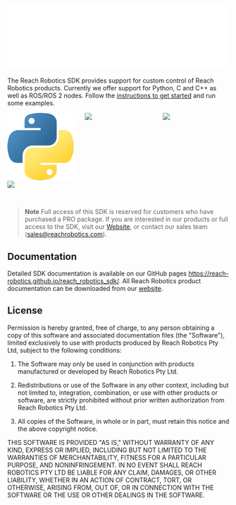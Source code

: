 [![Logo](docsrc/source/images/Reach.Robotics-Logo.White.png)](#) 

The Reach Robotics SDK provides support for custom control of Reach Robotics products. Currently we offer support for Python, C and C++ as well as ROS/ROS 2 nodes. Follow the [instructions to get started](https://reach-robotics.github.io/reach_robotics_sdk/) and run some examples.

<div style="display: flex; justify-content: space-between;">
    <img src="docsrc/source/images/python-logo-only.png" style="width: 30%;">
    <img src="docsrc/source/images/C_Logo.png" style="width: 30%;">
    <img src="docsrc/source/images/ISO_C++_Logo.png" style="width: 30%;">
</div>

<div style="display: flex; justify-content: space-between;">
    <img src="docsrc/source/images/Ros_logo.png" style="width: 100%;">
</div>

&nbsp;

> **Note** Full access of this SDK is reserved for customers who have purchased a PRO package. If you are interested in our products or full access to the SDK, visit our [Website](https://reachrobotics.com/), or contact our sales team (sales@reachrobotics.com).

## Documentation
Detailed SDK documentation is available on our GitHub pages
https://reach-robotics.github.io/reach_robotics_sdk/. All Reach Robotics product documentation can be downloaded from our [website](https://reachrobotics.com/resources/documentation-and-software/).


## License

Permission is hereby granted, free of charge, to any person obtaining a copy of this software and associated documentation files (the "Software"), limited exclusively to use with products produced by Reach Robotics Pty Ltd, subject to the following conditions:

1. The Software may only be used in conjunction with products manufactured or developed by Reach Robotics Pty Ltd.

2. Redistributions or use of the Software in any other context, including but not limited to, integration, combination, or use with other products or software, are strictly prohibited without prior written authorization from Reach Robotics Pty Ltd.

3. All copies of the Software, in whole or in part, must retain this notice and the above copyright notice.

THIS SOFTWARE IS PROVIDED "AS IS," WITHOUT WARRANTY OF ANY KIND, EXPRESS OR IMPLIED, INCLUDING BUT NOT LIMITED TO THE WARRANTIES OF MERCHANTABILITY, FITNESS FOR A PARTICULAR PURPOSE, AND NONINFRINGEMENT. IN NO EVENT SHALL REACH ROBOTICS PTY LTD BE LIABLE FOR ANY CLAIM, DAMAGES, OR OTHER LIABILITY, WHETHER IN AN ACTION OF CONTRACT, TORT, OR OTHERWISE, ARISING FROM, OUT OF, OR IN CONNECTION WITH THE SOFTWARE OR THE USE OR OTHER DEALINGS IN THE SOFTWARE.

